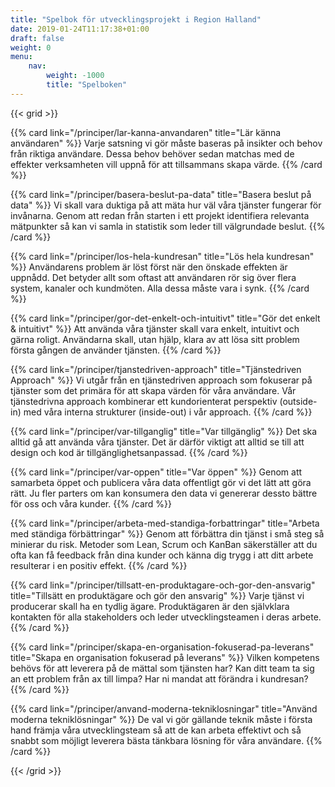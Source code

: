 ```yaml
---
title: "Spelbok för utvecklingsprojekt i Region Halland"
date: 2019-01-24T11:17:38+01:00
draft: false
weight: 0
menu:
    nav:
        weight: -1000
        title: "Spelboken"
---
```



{{< grid >}}

{{% card link="/principer/lar-kanna-anvandaren" title="Lär känna användaren" %}}
Varje satsning vi gör måste baseras på insikter och behov från riktiga användare. Dessa behov behöver sedan matchas med de effekter verksamheten vill uppnå för att tillsammans skapa värde.
{{% /card %}}

{{% card link="/principer/basera-beslut-pa-data" title="Basera beslut på data" %}}
Vi skall vara duktiga på att mäta hur väl våra tjänster fungerar för invånarna. Genom att redan från starten i ett projekt identifiera relevanta mätpunkter så kan vi samla in statistik som leder till välgrundade beslut.
{{% /card %}}

{{% card link="/principer/los-hela-kundresan" title="Lös hela kundresan" %}}
Användarens problem är löst först när den önskade effekten är uppnådd. Det betyder allt som oftast att användaren rör sig över flera system, kanaler och kundmöten. Alla dessa måste vara i synk.
{{% /card %}}

{{% card link="/principer/gor-det-enkelt-och-intuitivt" title="Gör det enkelt & intuitivt" %}}
Att använda våra tjänster skall vara enkelt, intuitivt och gärna roligt. Användarna skall, utan hjälp, klara av att lösa sitt problem första gången de använder tjänsten.
{{% /card %}}

{{% card link="/principer/tjanstedriven-approach" title="Tjänstedriven Approach" %}}
Vi utgår från en tjänstedriven approach som fokuserar på tjänster som det primära för att skapa värden för våra användare. Vår tjänstedrivna approach kombinerar ett kundorienterat perspektiv (outside-in) med våra interna strukturer (inside-out) i vår approach.
{{% /card %}}

{{% card link="/principer/var-tillganglig" title="Var tillgänglig" %}}
Det ska alltid gå att använda våra tjänster. Det är därför viktigt att alltid se till att design och kod är tillgänglighetsanpassad.
{{% /card %}}

{{% card link="/principer/var-oppen" title="Var öppen" %}}
Genom att samarbeta öppet och publicera våra data offentligt gör vi det lätt att göra rätt. Ju fler parters om kan konsumera den data vi genererar dessto bättre för oss och våra kunder.
{{% /card %}}


{{% card link="/principer/arbeta-med-standiga-forbattringar" title="Arbeta med ständiga förbättringar" %}}
Genom att förbättra din tjänst i små steg så minierar du risk. Metoder som Lean, Scrum och KanBan säkerställer att du ofta kan få feedback från dina kunder och känna dig trygg i att ditt arbete resulterar i en positiv effekt.
{{% /card %}}

{{% card link="/principer/tillsatt-en-produktagare-och-gor-den-ansvarig" title="Tillsätt en produktägare och gör den ansvarig" %}}
Varje tjänst vi producerar skall ha en tydlig ägare. Produktägaren är den självklara kontakten för alla stakeholders och leder utvecklingsteamen i deras arbete.
{{% /card %}}

{{% card link="/principer/skapa-en-organisation-fokuserad-pa-leverans" title="Skapa en organisation fokuserad på leverans" %}}
Vilken kompetens behövs för att leverera på de mättal som tjänsten har? Kan ditt team ta sig an ett problem från ax till limpa? Har ni mandat att förändra i kundresan?
{{% /card %}}

{{% card link="/principer/anvand-moderna-tekniklosningar" title="Använd moderna tekniklösningar" %}}
De val vi gör gällande teknik måste i första hand främja våra utvecklingsteam så att de kan arbeta effektivt och så snabbt som möjligt leverera bästa tänkbara lösning för våra användare.
{{% /card %}}


{{< /grid >}}
